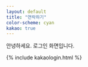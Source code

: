 ```yaml
---
layout: default
title: "연락하기"
color-scheme: cyan
kakao: true
---
```


안녕하세요. 로그인 화면입니다.

{% include kakaologin.html %}
